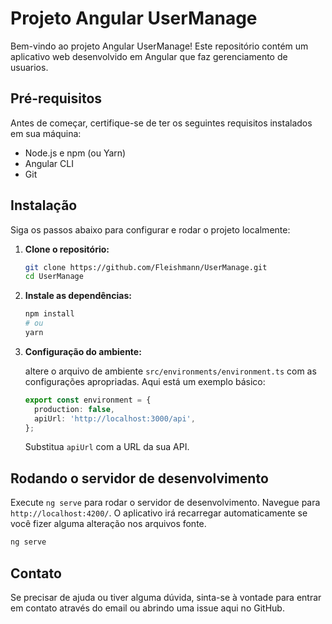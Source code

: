 # Projeto Angular UserManage

Bem-vindo ao projeto Angular UserManage! Este repositório contém um aplicativo web desenvolvido em Angular que faz gerenciamento de usuarios.

## Pré-requisitos

Antes de começar, certifique-se de ter os seguintes requisitos instalados em sua máquina:

- Node.js e npm (ou Yarn)
- Angular CLI
- Git

## Instalação

Siga os passos abaixo para configurar e rodar o projeto localmente:

1. **Clone o repositório:**

   ```bash
   git clone https://github.com/Fleishmann/UserManage.git
   cd UserManage
   ```

2. **Instale as dependências:**

   ```bash
   npm install
   # ou
   yarn
   ```

3. **Configuração do ambiente:**

   altere o arquivo de ambiente `src/environments/environment.ts` com as configurações apropriadas. Aqui está um exemplo básico:

   ```typescript
   export const environment = {
     production: false,
     apiUrl: 'http://localhost:3000/api',
   };
   ```

   Substitua `apiUrl` com a URL da sua API.

## Rodando o servidor de desenvolvimento

Execute `ng serve` para rodar o servidor de desenvolvimento. Navegue para `http://localhost:4200/`. O aplicativo irá recarregar automaticamente se você fizer alguma alteração nos arquivos fonte.

```bash
ng serve
```

## Contato

Se precisar de ajuda ou tiver alguma dúvida, sinta-se à vontade para entrar em contato através do email ou abrindo uma issue aqui no GitHub.
